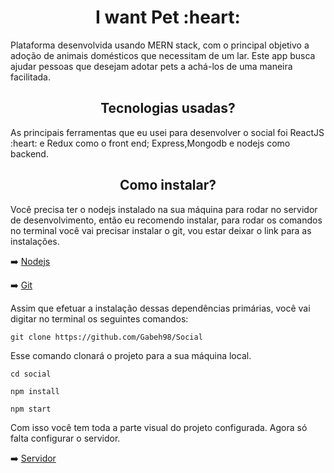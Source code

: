 <h1 align="center">I want Pet :heart:</h1>
Plataforma desenvolvida usando MERN stack, com o principal objetivo a adoção de animais domésticos que necessitam de um lar. Este app busca ajudar pessoas que desejam adotar pets a achá-los de uma maneira facilitada.
<h2 align="center" >Tecnologias usadas?</h2>
As principais ferramentas que eu usei para desenvolver o social foi ReactJS :heart: e Redux como o front end; Express,Mongodb e nodejs como backend.

<h2 align="center">Como instalar?</h2>


Você precisa ter o nodejs instalado na sua máquina para rodar no servidor de desenvolvimento, então eu recomendo instalar, para rodar os comandos no terminal você vai precisar instalar o git, vou estar deixar o link para as instalações.




➡️ [Nodejs](https://nodejs.org/en/)

➡️ [Git](https://git-scm.com/downloads)

Assim que efetuar a instalação dessas dependências primárias, você vai digitar no terminal os seguintes comandos:

`git clone https://github.com/Gabeh98/Social`

Esse comando clonará o projeto para a sua máquina local.


`cd social`

`npm install`

`npm start`

Com isso você tem toda a parte visual do projeto configurada. Agora só falta configurar o servidor.

➡️ [Servidor](https://github.com/Gabeh98/social-server)




